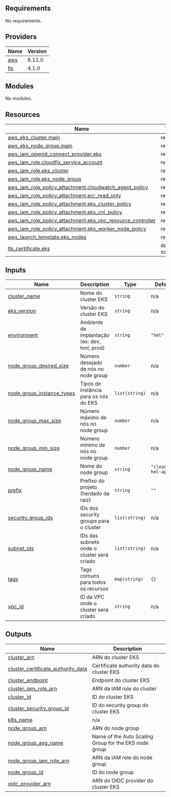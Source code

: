 <!-- BEGIN_TF_DOCS -->
## Requirements

No requirements.

## Providers

| Name | Version |
|------|---------|
| <a name="provider_aws"></a> [aws](#provider\_aws) | 6.11.0 |
| <a name="provider_tls"></a> [tls](#provider\_tls) | 4.1.0 |

## Modules

No modules.

## Resources

| Name | Type |
|------|------|
| [aws_eks_cluster.main](https://registry.terraform.io/providers/hashicorp/aws/latest/docs/resources/eks_cluster) | resource |
| [aws_eks_node_group.main](https://registry.terraform.io/providers/hashicorp/aws/latest/docs/resources/eks_node_group) | resource |
| [aws_iam_openid_connect_provider.eks](https://registry.terraform.io/providers/hashicorp/aws/latest/docs/resources/iam_openid_connect_provider) | resource |
| [aws_iam_role.cloudfix_service_account](https://registry.terraform.io/providers/hashicorp/aws/latest/docs/resources/iam_role) | resource |
| [aws_iam_role.eks_cluster](https://registry.terraform.io/providers/hashicorp/aws/latest/docs/resources/iam_role) | resource |
| [aws_iam_role.eks_node_group](https://registry.terraform.io/providers/hashicorp/aws/latest/docs/resources/iam_role) | resource |
| [aws_iam_role_policy_attachment.cloudwatch_agent_policy](https://registry.terraform.io/providers/hashicorp/aws/latest/docs/resources/iam_role_policy_attachment) | resource |
| [aws_iam_role_policy_attachment.ecr_read_only](https://registry.terraform.io/providers/hashicorp/aws/latest/docs/resources/iam_role_policy_attachment) | resource |
| [aws_iam_role_policy_attachment.eks_cluster_policy](https://registry.terraform.io/providers/hashicorp/aws/latest/docs/resources/iam_role_policy_attachment) | resource |
| [aws_iam_role_policy_attachment.eks_cni_policy](https://registry.terraform.io/providers/hashicorp/aws/latest/docs/resources/iam_role_policy_attachment) | resource |
| [aws_iam_role_policy_attachment.eks_vpc_resource_controller](https://registry.terraform.io/providers/hashicorp/aws/latest/docs/resources/iam_role_policy_attachment) | resource |
| [aws_iam_role_policy_attachment.eks_worker_node_policy](https://registry.terraform.io/providers/hashicorp/aws/latest/docs/resources/iam_role_policy_attachment) | resource |
| [aws_launch_template.eks_nodes](https://registry.terraform.io/providers/hashicorp/aws/latest/docs/resources/launch_template) | resource |
| [tls_certificate.eks](https://registry.terraform.io/providers/hashicorp/tls/latest/docs/data-sources/certificate) | data source |

## Inputs

| Name | Description | Type | Default | Required |
|------|-------------|------|---------|:--------:|
| <a name="input_cluster_name"></a> [cluster\_name](#input\_cluster\_name) | Nome do cluster EKS | `string` | n/a | yes |
| <a name="input_eks_version"></a> [eks\_version](#input\_eks\_version) | Versão do cluster EKS | `string` | n/a | yes |
| <a name="input_environment"></a> [environment](#input\_environment) | Ambiente de implantação (ex: dev, hml, prod) | `string` | `"hml"` | no |
| <a name="input_node_group_desired_size"></a> [node\_group\_desired\_size](#input\_node\_group\_desired\_size) | Número desejado de nós no node group | `number` | n/a | yes |
| <a name="input_node_group_instance_types"></a> [node\_group\_instance\_types](#input\_node\_group\_instance\_types) | Tipos de instância para os nós do EKS | `list(string)` | n/a | yes |
| <a name="input_node_group_max_size"></a> [node\_group\_max\_size](#input\_node\_group\_max\_size) | Número máximo de nós no node group | `number` | n/a | yes |
| <a name="input_node_group_min_size"></a> [node\_group\_min\_size](#input\_node\_group\_min\_size) | Número mínimo de nós no node group | `number` | n/a | yes |
| <a name="input_node_group_name"></a> [node\_group\_name](#input\_node\_group\_name) | Nome do node group | `string` | `"cloudfix-hml-apps"` | no |
| <a name="input_prefix"></a> [prefix](#input\_prefix) | Prefixo do projeto (herdado da raiz) | `string` | `""` | no |
| <a name="input_security_group_ids"></a> [security\_group\_ids](#input\_security\_group\_ids) | IDs dos security groups para o cluster | `list(string)` | n/a | yes |
| <a name="input_subnet_ids"></a> [subnet\_ids](#input\_subnet\_ids) | IDs das subnets onde o cluster será criado | `list(string)` | n/a | yes |
| <a name="input_tags"></a> [tags](#input\_tags) | Tags comuns para todos os recursos | `map(string)` | `{}` | no |
| <a name="input_vpc_id"></a> [vpc\_id](#input\_vpc\_id) | ID da VPC onde o cluster será criado | `string` | n/a | yes |

## Outputs

| Name | Description |
|------|-------------|
| <a name="output_cluster_arn"></a> [cluster\_arn](#output\_cluster\_arn) | ARN do cluster EKS |
| <a name="output_cluster_certificate_authority_data"></a> [cluster\_certificate\_authority\_data](#output\_cluster\_certificate\_authority\_data) | Certificate authority data do cluster EKS |
| <a name="output_cluster_endpoint"></a> [cluster\_endpoint](#output\_cluster\_endpoint) | Endpoint do cluster EKS |
| <a name="output_cluster_iam_role_arn"></a> [cluster\_iam\_role\_arn](#output\_cluster\_iam\_role\_arn) | ARN da IAM role do cluster |
| <a name="output_cluster_id"></a> [cluster\_id](#output\_cluster\_id) | ID do cluster EKS |
| <a name="output_cluster_security_group_id"></a> [cluster\_security\_group\_id](#output\_cluster\_security\_group\_id) | ID do security group do cluster EKS |
| <a name="output_k8s_name"></a> [k8s\_name](#output\_k8s\_name) | n/a |
| <a name="output_node_group_arn"></a> [node\_group\_arn](#output\_node\_group\_arn) | ARN do node group |
| <a name="output_node_group_asg_name"></a> [node\_group\_asg\_name](#output\_node\_group\_asg\_name) | Name of the Auto Scaling Group for the EKS node group |
| <a name="output_node_group_iam_role_arn"></a> [node\_group\_iam\_role\_arn](#output\_node\_group\_iam\_role\_arn) | ARN da IAM role do node group |
| <a name="output_node_group_id"></a> [node\_group\_id](#output\_node\_group\_id) | ID do node group |
| <a name="output_oidc_provider_arn"></a> [oidc\_provider\_arn](#output\_oidc\_provider\_arn) | ARN do OIDC provider do cluster EKS |
<!-- END_TF_DOCS -->
